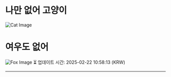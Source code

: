 
# 나만 없어 고양이

![Cat Image](https://cdn2.thecatapi.com/images/e80.jpg)

# 여우도 없어
![Fox Image](https://randomfox.ca/images/14.jpg)
⏳ 업데이트 시간: 2025-02-22 10:58:13 (KRW)

---
